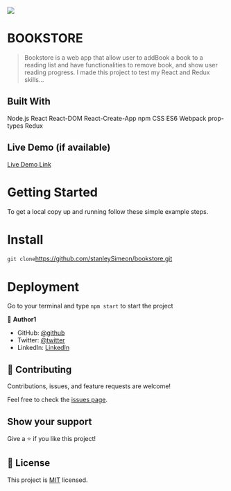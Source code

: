 ![](https://img.shields.io/badge/Microverse-blueviolet)

# BOOKSTORE

> Bookstore is a web app that allow user to addBook a book to a reading list and have functionalities to remove book, and show user reading progress. I made this project to test my React and Redux skills... 

## Built With

Node.js
React
React-DOM
React-Create-App
npm
CSS
ES6
Webpack
prop-types
Redux

## Live Demo (if available)

[Live Demo Link](https://bstore.netlify.app/)


# Getting Started

To get a local copy up and running follow these simple example steps.

# Install
`git clone`https://github.com/stanleySimeon/bookstore.git

# Deployment
Go to your terminal and type `npm start` to start the project

👤 **Author1**

- GitHub: [@github](https://github.com/stanleySimeon)
- Twitter: [@twitter](https://twitter.com/mstanleyme)
- LinkedIn: [LinkedIn](https://linkedin.com/in/stanleysimeon)

## 🤝 Contributing

Contributions, issues, and feature requests are welcome!

Feel free to check the [issues page](../../issues/).

## Show your support

Give a ⭐️ if you like this project!

## 📝 License

This project is [MIT](./MIT.md) licensed.
